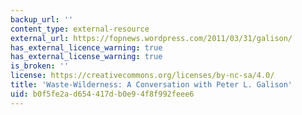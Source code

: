 ```yaml
---
backup_url: ''
content_type: external-resource
external_url: https://fopnews.wordpress.com/2011/03/31/galison/
has_external_licence_warning: true
has_external_license_warning: true
is_broken: ''
license: https://creativecommons.org/licenses/by-nc-sa/4.0/
title: 'Waste-Wilderness: A Conversation with Peter L. Galison'
uid: b0f5fe2a-d654-417d-b0e9-4f8f992feee6
---
```

